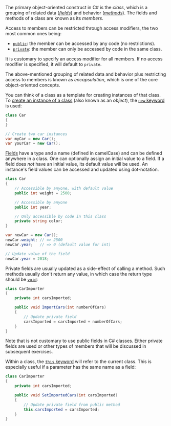 The primary object-oriented construct in C# is the _class_, which is a grouping of related data ([_fields_][fields]) and behavior ([_methods_][methods]). The fields and methods of a class are known as its _members_.

Access to members can be restricted through access modifiers, the two most common ones being:

- [`public`][public]: the member can be accessed by any code (no restrictions).
- [`private`][private]: the member can only be accessed by code in the same class.

It is customary to specify an access modifier for all members. If no access modifier is specified, it will default to `private`.

The above-mentioned grouping of related data and behavior plus restricting access to members is known as _encapsulation_, which is one of the core object-oriented concepts.

You can think of a class as a template for creating instances of that class. To [create an instance of a class][creating-objects] (also known as an _object_), the [`new` keyword][new] is used:

```csharp
class Car
{
}

// Create two car instances
var myCar = new Car();
var yourCar = new Car();
```

[Fields][fields] have a type and a name (defined in camelCase) and can be defined anywhere in a class. One can optionally assign an initial value to a field. If a field does _not_ have an initial value, its default value will be used. An instance's field values can be accessed and updated using dot-notation.

```csharp
class Car
{
    // Accessible by anyone, with default value
    public int weight = 2500;

    // Accessible by anyone
    public int year;

    // Only accessible by code in this class
    private string color;
}

var newCar = new Car();
newCar.weight; // => 2500
newCar.year;   // => 0 (default value for int)

// Update value of the field
newCar.year = 2018;
```

Private fields are usually updated as a side-effect of calling a method. Such methods usually don't return any value, in which case the return type should be [`void`][void]:

```csharp
class CarImporter
{
    private int carsImported;

    public void ImportCars(int numberOfCars)
    {
        // Update private field
        carsImported = carsImported + numberOfCars;
    }
}
```

Note that is not customary to use public fields in C# classes. Either private fields are used or other types of members that will be discussed in subsequent exercises.

Within a class, the [`this` keyword][this] will refer to the current class. This is especially useful if a parameter has the same name as a field:

```csharp
class CarImporter
{
    private int carsImported;

    public void SetImportedCars(int carsImported)
    {
        // Update private field from public method
        this.carsImported = carsImported;
    }
}
```

[fields]: https://docs.microsoft.com/en-us/dotnet/csharp/programming-guide/classes-and-structs/fields
[methods]: https://docs.microsoft.com/en-us/dotnet/csharp/programming-guide/classes-and-structs/methods
[this]: https://docs.microsoft.com/en-us/dotnet/csharp/language-reference/keywords/this
[new]: https://docs.microsoft.com/en-us/dotnet/csharp/language-reference/operators/new-operator
[void]: https://docs.microsoft.com/en-us/dotnet/csharp/language-reference/builtin-types/void
[creating-objects]: https://docs.microsoft.com/en-us/dotnet/csharp/programming-guide/classes-and-structs/classes#creating-objects
[fields]: https://docs.microsoft.com/en-us/dotnet/csharp/programming-guide/classes-and-structs/fields
[public]: https://docs.microsoft.com/en-us/dotnet/csharp/language-reference/keywords/public
[private]: https://docs.microsoft.com/en-us/dotnet/csharp/language-reference/keywords/private
